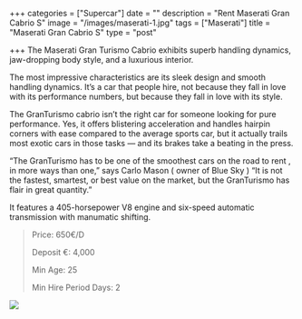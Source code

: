 +++
categories = ["Supercar"]
date = ""
description = "Rent Maserati Gran Cabrio S"
image = "/images/maserati-1.jpg"
tags = ["Maserati"]
title = "Maserati Gran Cabrio S"
type = "post"

+++
The Maserati Gran Turismo Cabrio exhibits superb handling dynamics, jaw-dropping body style, and a luxurious interior.

The most impressive characteristics are its sleek design and smooth handling dynamics. It’s a car that people hire, not because they fall in love with its performance numbers, but because they fall in love with its style.

The GranTurismo cabrio isn’t the right car for someone looking for pure performance. Yes, it offers blistering acceleration and handles hairpin corners with ease compared to the average sports car, but it actually trails most exotic cars in those tasks — and its brakes take a beating in the press.

“The GranTurismo has to be one of the smoothest cars on the road to rent , in more ways than one,” says Carlo Mason ( owner of Blue Sky ) “It is not the fastest, smartest, or best value on the market, but the GranTurismo has flair in great quantity.”

It features a 405-horsepower V8 engine and six-speed automatic transmission with manumatic shifting.

> Price: 650€/D
>
> Deposit €: 4,000
>
> Min Age: 25
>
> Min Hire Period Days: 2

[![](/images/boton.png)](https://supercarmarbella.com/contact/ "Book")